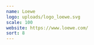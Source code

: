 ```yaml
---
name: Loewe
logo: uploads/logo_loewe.svg
scale: 100
website: https://www.loewe.com/
sort: 8
---
```

